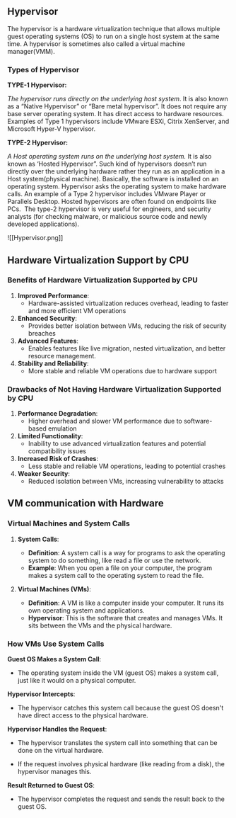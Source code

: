
## Hypervisor

The hypervisor is a hardware virtualization technique that allows multiple guest operating systems (OS) to run on a single host system at the same time. A hypervisor is sometimes also called a virtual machine manager(VMM).

### Types of Hypervisor 

**TYPE-1 Hypervisor:**   

*The hypervisor runs directly on the underlying host system*. It is also known as a “Native Hypervisor” or “Bare metal hypervisor”. It does not require any base server operating system. It has direct access to hardware resources. Examples of Type 1 hypervisors include VMware ESXi, Citrix XenServer, and Microsoft Hyper-V hypervisor.

**TYPE-2 Hypervisor:**   

*A Host operating system runs on the underlying host system.* It is also known as ‘Hosted Hypervisor”. Such kind of hypervisors doesn’t run directly over the underlying hardware rather they run as an application in a Host system(physical machine). Basically, the software is installed on an operating system. Hypervisor asks the operating system to make hardware calls. An example of a Type 2 hypervisor includes VMware Player or Parallels Desktop. Hosted hypervisors are often found on endpoints like PCs.  The type-2 hypervisor is very useful for engineers, and security analysts (for checking malware, or malicious source code and newly developed applications).

![[Hypervisor.png]]


## Hardware Virtualization Support by CPU

### Benefits of Hardware Virtualization Supported by CPU

1. **Improved Performance**:
    - Hardware-assisted virtualization reduces overhead, leading to faster and more efficient VM operations 
2. **Enhanced Security**:
    - Provides better isolation between VMs, reducing the risk of security breaches
3. **Advanced Features**:
    - Enables features like live migration, nested virtualization, and better resource management.
4. **Stability and Reliability**:
    - More stable and reliable VM operations due to hardware support

### Drawbacks of Not Having Hardware Virtualization Supported by CPU


1. **Performance Degradation**:
    - Higher overhead and slower VM performance due to software-based emulation
2. **Limited Functionality**:
    - Inability to use advanced virtualization features and potential compatibility issues
3. **Increased Risk of Crashes**:
    - Less stable and reliable VM operations, leading to potential crashes
4. **Weaker Security**:
    - Reduced isolation between VMs, increasing vulnerability to attacks

## VM communication with Hardware

### Virtual Machines and System Calls

1. **System Calls**:
    
    - **Definition**: A system call is a way for programs to ask the operating system to do something, like read a file or use the network.
    - **Example**: When you open a file on your computer, the program makes a system call to the operating system to read the file.
2. **Virtual Machines (VMs)**:
    
    - **Definition**: A VM is like a computer inside your computer. It runs its own operating system and applications.
    - **Hypervisor**: This is the software that creates and manages VMs. It sits between the VMs and the physical hardware.

### How VMs Use System Calls

**Guest OS Makes a System Call**:
   
- The operating system inside the VM (guest OS) makes a system call, just like it would on a physical computer.

**Hypervisor Intercepts**:
 
- The hypervisor catches this system call because the guest OS doesn't have direct access to the physical hardware.

**Hypervisor Handles the Request**:
   
- The hypervisor translates the system call into something that can be done on the virtual hardware.

- If the request involves physical hardware (like reading from a disk), the hypervisor manages this.

**Result Returned to Guest OS**:
  
- The hypervisor completes the request and sends the result back to the guest OS.